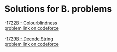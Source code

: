 #  Solutions for B. problems

-[1722B - Colourblindness](https://github.com/ShaadyEmad/Codeforces_Python_Solutions/blob/main/B/1722B%20-%20Colourblindness.py)\
[problem link on codeforce](https://codeforces.com/problemset/problem/1722/B)\
\
-[1729B - Decode String](https://github.com/ShaadyEmad/Codeforces_Python_Solutions/blob/main/B/1729B%20-%20Decode%20String.py)\
[problem link on codeforce](https://codeforces.com/problemset/problem/1729/B)
